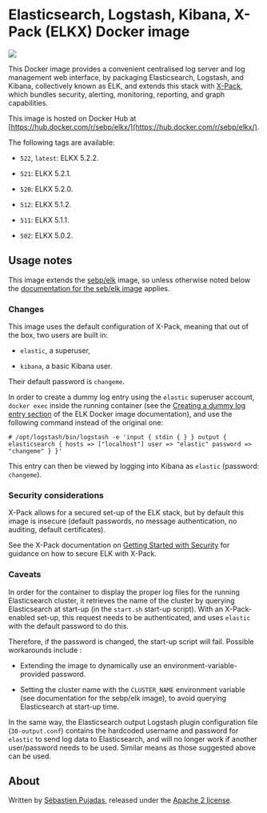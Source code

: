 # Elasticsearch, Logstash, Kibana, X-Pack (ELKX) Docker image

[![](https://badge.imagelayers.io/sebp/elkx:latest.svg)](https://imagelayers.io/?images=sebp/elkx:latest 'Get your own badge on imagelayers.io')

This Docker image provides a convenient centralised log server and log management web interface, by packaging Elasticsearch, Logstash, and Kibana, collectively known as ELK, and extends this stack with [X-Pack](https://www.elastic.co/products/x-pack), which bundles security, alerting, monitoring, reporting, and graph capabilities.

This image is hosted on Docker Hub at [https://hub.docker.com/r/sebp/elkx/](https://hub.docker.com/r/sebp/elkx/).

The following tags are available:

- `522`, `latest`: ELKX 5.2.2.

- `521`: ELKX 5.2.1.

- `520`: ELKX 5.2.0.

- `512`: ELKX 5.1.2.

- `511`: ELKX 5.1.1.

- `502`: ELKX 5.0.2.

## Usage notes

This image extends the [sebp/elk](https://hub.docker.com/r/sebp/elk/) image, so unless otherwise noted below the [documentation for the seb/elk image](http://elk-docker.readthedocs.org/) applies.

### Changes

This image uses the default configuration of X-Pack, meaning that out of the box, two users are built in:

- `elastic`, a superuser,

- `kibana`, a basic Kibana user.

Their default password is `changeme`.

In order to create a dummy log entry using the `elastic` superuser account, `docker exec` inside the running container (see the [Creating a dummy log entry section](http://elk-docker.readthedocs.io/#creating-dummy-log-entry) of the ELK Docker image documentation), and use the following command instead of the original one:

	# /opt/logstash/bin/logstash -e 'input { stdin { } } output { elasticsearch { hosts => ["localhost"] user => "elastic" password => "changeme" } }'

This entry can then be viewed by logging into Kibana as `elastic` (password: `changeme`).

### Security considerations

X-Pack allows for a secured set-up of the ELK stack, but by default this image is insecure (default passwords, no message authentication, no auditing, default certificates).

See the X-Pack documentation on [Getting Started with Security](https://www.elastic.co/guide/en/x-pack/current/security-getting-started.html) for guidance on how to secure ELK with X-Pack.

### Caveats

In order for the container to display the proper log files for the running Elasticsearch cluster, it retrieves the name of the cluster by querying Elasticsearch at start-up (in the `start.sh` start-up script). With an X-Pack-enabled set-up, this request needs to be authenticated, and uses `elastic` with the default password to do this.

Therefore, if the password is changed, the start-up script will fail. Possible workarounds include :

- Extending the image to dynamically use an environment-variable-provided password.

- Setting the cluster name with the `CLUSTER_NAME` environment variable (see documentation for the sebp/elk image), to avoid querying Elasticsearch at start-up time.

In the same way, the Elasticsearch output Logstash plugin configuration file (`30-output.conf`) contains the hardcoded username and password for `elastic` to send log data to Elasticsearch, and will no longer work if another user/password needs to be used. Similar means as those suggested above can be used.   

## About

Written by [Sébastien Pujadas](https://pujadas.net), released under the [Apache 2 license](https://www.apache.org/licenses/LICENSE-2.0).
